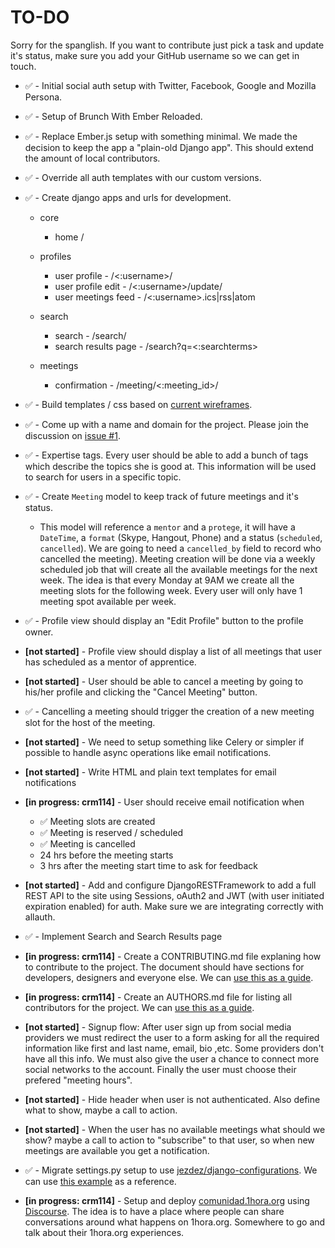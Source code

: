 # TO-DO

Sorry for the spanglish. If you want to contribute just pick a task and update it's status, make sure you add your GitHub username so we can get in touch.


- :white_check_mark: - Initial social auth setup with Twitter, Facebook, Google and Mozilla Persona.

- :white_check_mark: - Setup of Brunch With Ember Reloaded.

- :white_check_mark: - Replace Ember.js setup with something minimal. We made the decision to keep the app a "plain-old Django app". This should extend the amount of local contributors.

- :white_check_mark: - Override all auth templates with our custom versions.

- :white_check_mark: - Create django apps and urls for development.

    - core
        - home /

    - profiles
        - user profile - /<:username>/
        - user profile edit - /<:username>/update/
        - user meetings feed - /<:username>.ics|rss|atom

    - search
        - search - /search/
        - search results page - /search?q=<:searchterms>

    - meetings
        - confirmation - /meeting/<:meeting_id>/


- :white_check_mark: - Build templates / css based on [current wireframes](https://github.com/SoPR/horas/tree/design).

- :white_check_mark: - Come up with a name and domain for the project. Please join the discussion on [issue #1](https://github.com/SoPR/horas/issues/1).

- :white_check_mark: - Expertise tags. Every user should be able to add a bunch of tags which describe the topics she is good at. This information will be used to search for users in a specific topic.

- :white_check_mark: - Create `Meeting` model to keep track of future meetings and it's status.
    - This model will reference a `mentor` and a `protege`, it will have a `DateTime`, a `format` (Skype, Hangout, Phone) and a status (`scheduled`, `cancelled`). We are going to need a `cancelled_by` field to record who cancelled the meeting). Meeting creation will be done via a weekly scheduled job that will create all the available meetings for the next week. The idea is that every Monday at 9AM we create all the meeting slots for the following week. Every user will only have 1 meeting spot available per week.

- :white_check_mark: - Profile view should display an "Edit Profile" button to the profile owner.

- **[not started]** - Profile view should display a list of all meetings that user has scheduled as a mentor of apprentice.

- **[not started]** - User should be able to cancel a meeting by going to his/her profile and clicking the "Cancel Meeting" button.

- :white_check_mark: - Cancelling a meeting should trigger the creation of a new meeting slot for the host of the meeting.

- **[not started]** - We need to setup something like Celery or simpler if possible to handle async operations like email notifications.

- **[not started]** - Write HTML and plain text templates for email notifications

- **[in progress: crm114]** - User should receive email notification when
    - :white_check_mark: Meeting slots are created
    - :white_check_mark: Meeting is reserved / scheduled
    - :white_check_mark: Meeting is cancelled
    - 24 hrs before the meeting starts
    - 3 hrs after the meeting start time to ask for feedback

- **[not started]** - Add and configure DjangoRESTFramework to add a full REST API to the site using Sessions, oAuth2 and JWT (with user initiated expiration enabled) for auth. Make sure we are integrating correctly with allauth.

- :white_check_mark: - Implement Search and Search Results page

- **[in progress: crm114]** - Create a CONTRIBUTING.md file explaning how to contribute to the project. The document should have sections for developers, designers and everyone else. We can [use this as a guide](https://github.com/TryGhost/Ghost/blob/master/CONTRIBUTING.md).

- **[in progress: crm114]** - Create an AUTHORS.md file for listing all contributors for the project. We can [use this as a guide](https://github.com/kennethreitz/requests/blob/master/AUTHORS.rst).

- **[not started]** - Signup flow: After user sign up from social media providers we must redirect the user to a form asking for all the required information like first and last name, email, bio ,etc. Some providers don't have all this info. We must also give the user a chance to connect more social networks to the account. Finally the user must choose their prefered "meeting hours".

- **[not started]** - Hide header when user is not authenticated. Also define what to show, maybe a call to action.

- **[not started]** - When the user has no available meetings what should we show? maybe a call to action to "subscribe" to that user, so when new meetings are available you get a notification.

- :white_check_mark: - Migrate settings.py setup to use [jezdez/django-configurations](https://github.com/jezdez/django-configurations/). We can use [this example](https://gist.github.com/jpadilla/864f53b67efaf1c1dd1c) as a reference.

- **[in progress: crm114]** - Setup and deploy [comunidad.1hora.org](http://comunidad.1hora.org) using [Discourse](http://www.discourse.org/). The idea is to have a place where people can share conversations around what happens on 1hora.org. Somewhere to go and talk about their 1hora.org experiences. 
